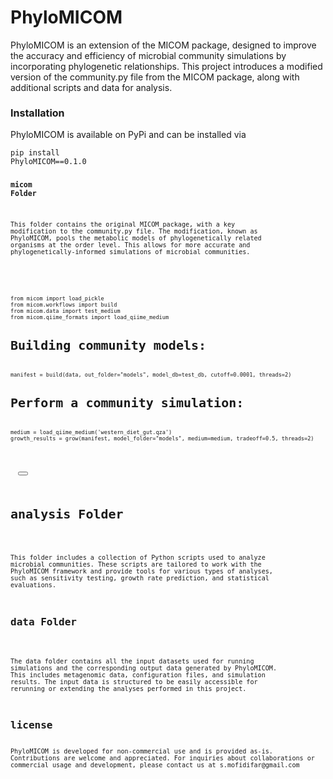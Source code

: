 # PhyloMICOM
PhyloMICOM is an extension of the MICOM package, designed to improve the accuracy and efficiency of microbial community simulations by incorporating phylogenetic relationships. This project introduces a modified version of the community.py file from the MICOM package, along with additional scripts and data for analysis.

<h3 style="font-size: 16px;">Installation</h3>
PhyloMICOM is available on PyPi and can be installed via

<code>pip install PhyloMICOM==0.1.0<code><h3 style="font-size: 16px;">micom Folder</h3>

This folder contains the original MICOM package, with a key modification to the community.py file. The modification, known as PhyloMICOM, pools the metabolic models of phylogenetically related organisms at the order level. This allows for more accurate and phylogenetically-informed simulations of microbial communities.
<div>
  <pre>
    <code>
from micom import load_pickle
from micom.workflows import build
from micom.data import test_medium
from micom.qiime_formats import load_qiime_medium
<h3 style="font-size: 20px;">Building community models:</h3>
manifest = build(data, out_folder="models", model_db=test_db, cutoff=0.0001, threads=2)
<h3 style="font-size: 20px;">Perform a community simulation:</h3>
medium = load_qiime_medium('western_diet_gut.qza')
growth_results = grow(manifest, model_folder="models", medium=medium, tradeoff=0.5, threads=2)
    </code>
  </pre>
  <button onclick="copyCode()"></button>
</div>

<h3 style="font-size: 20px;">analysis Folder</h3>

This folder includes a collection of Python scripts used to analyze microbial communities. These scripts are tailored to work with the PhyloMICOM framework and provide tools for various types of analyses, such as sensitivity testing, growth rate prediction, and statistical evaluations.

<h3 style="font-size: 16px;">data Folder</h3>

The data folder contains all the input datasets used for running simulations and the corresponding output data generated by PhyloMICOM. This includes metagenomic data, configuration files, and simulation results. The input data is structured to be easily accessible for rerunning or extending the analyses performed in this project.

<h3 style="font-size: 16px;">license</h3>
PhyloMICOM is developed for non-commercial use and is provided as-is. Contributions are welcome and appreciated. For inquiries about collaborations or commercial usage and development, please contact us at s.mofidifar@gmail.com
